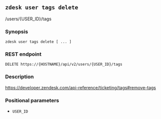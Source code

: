 ## `zdesk user tags delete`

/users/{USER_ID}/tags

### Synopsis

    zdesk user tags delete [ ... ]

### REST endpoint

    DELETE https://{HOSTNAME}/api/v2/users/{USER_ID}/tags

### Description

https://developer.zendesk.com/api-reference/ticketing/tags#remove-tags

### Positional parameters

* `USER_ID`

